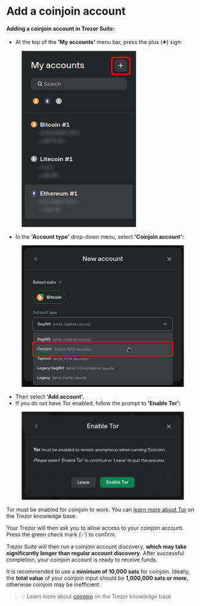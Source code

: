 # Add a coinjoin account

#### Adding a coinjoin account in Trezor Suite:

* At the top of the **'My accounts'** menu bar, press the plus (➕) sign:

<figure><img src="../../../.gitbook/assets/Add-CJ-1.png" alt=""><figcaption></figcaption></figure>

* In the **'Account type'** drop-down menu, select **'Coinjoin account':**

<figure><img src="../../../.gitbook/assets/Add-CJ-2_new.png" alt=""><figcaption></figcaption></figure>

* Then select **'Add account'.**
* If you do not have Tor enabled, follow the prompt to **'Enable Tor':**

<figure><img src="../../../.gitbook/assets/Add-CJ-3.png" alt=""><figcaption></figcaption></figure>

Tor must be enabled for coinjoin to work. You can [learn more about Tor](https://trezor.io/learn/a/tor-in-trezor-suite-app) on the Trezor knowledge base.

Your Trezor will then ask you to allow access to your coinjoin account. Press the green check mark (✅) to confirm.

Trezor Suite will then run a coinjoin account discovery, **which may take significantly longer than regular account discovery**. After successful completion, your coinjoin account is ready to receive funds.

It is recommended to use a **minimum of 10,000 sats** for coinjoin. Ideally, the **total value** of your coinjoin input should be **1,000,000 sats or more,** otherwise coinjoin may be inefficient.

> 💡 Learn more about [coinjoin](https://trezor.io/learn/a/coinjoin-in-trezor-suite) on the Trezor knowledge base
